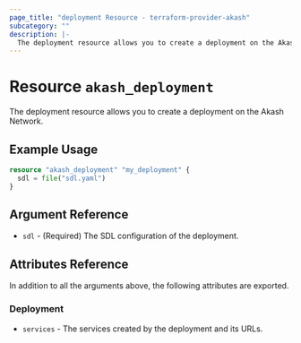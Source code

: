 ```yaml
---
page_title: "deployment Resource - terraform-provider-akash"
subcategory: ""
description: |-
  The deployment resource allows you to create a deployment on the Akash Network.
---
```


# Resource `akash_deployment`

The deployment resource allows you to create a deployment on the Akash Network.

## Example Usage

```terraform
resource "akash_deployment" "my_deployment" {
  sdl = file("sdl.yaml")
}
```

## Argument Reference

- `sdl` - (Required) The SDL configuration of the deployment.

## Attributes Reference

In addition to all the arguments above, the following attributes are exported.

### Deployment

- `services` - The services created by the deployment and its URLs.